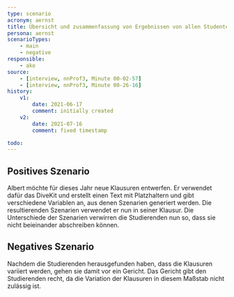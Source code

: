```yaml
---
type: scenario
acronym: aernst
title: Übersicht und zusammenfassung von Ergebnissen von allen Studenten
persona: aernst
scenarioTypes: 
    - main
    - negative
responsible: 
    - ako
source:
    - [interview, nnProf3, Minute 00-02-57]
    - [interview, nnProf3, Minute 00-26-16]
history:
    v1:
        date: 2021-06-17
        comment: initially created
    v2:
        date: 2021-07-16
        comment: fixed timestamp

todo:
---
```


## Positives Szenario

Albert möchte für dieses Jahr neue Klausuren entwerfen. Er verwendet dafür das DiveKit und erstellt einen Text mit Platzhaltern und gibt verschiedene Variablen an, aus denen Szenarien generiert werden. Die resultierenden Szenarien verwendet er nun in seiner Klausur.
Die Unterschiede der Szenarien verwirren die Studierenden nun so, dass sie nicht beieinander abschreiben können.

## Negatives Szenario

Nachdem die Studierenden herausgefunden haben, dass die Klausuren variiert werden, gehen sie damit vor ein Gericht. Das Gericht gibt den Studierenden recht, da die Variation der Klausuren in diesem Maßstab nicht zulässig ist.
